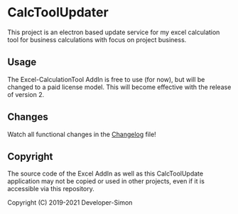# CalcToolUpdater
This project is an electron based update service for my excel calculation tool for business calculations with focus on project business.

## Usage
The Excel-CalculationTool AddIn is free to use (for now), but will be changed to a paid license model. This will become effective with the release of version 2. 

## Changes
Watch all functional changes in the [Changelog](docs/CHANGELOG.md) file!

## Copyright
The source code of the Excel AddIn as well as this CalcToolUpdate application may not be copied or used in other projects, even if it is accessible via this repository.

Copyright (C) 2019-2021 Developer-Simon
